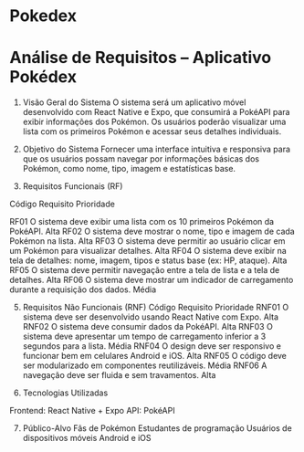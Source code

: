 # Pokedex

# Análise de Requisitos – Aplicativo Pokédex
1. Visão Geral do Sistema
O sistema será um aplicativo móvel desenvolvido com React Native e Expo, que consumirá a PokéAPI para exibir informações dos Pokémon. Os usuários poderão visualizar uma lista com os primeiros Pokémon e acessar seus detalhes individuais.

2. Objetivo do Sistema
Fornecer uma interface intuitiva e responsiva para que os usuários possam navegar por informações básicas dos Pokémon, como nome, tipo, imagem e estatísticas base.

3. Requisitos Funcionais (RF)
   
Código	Requisito	Prioridade

RF01	O sistema deve exibir uma lista com os 10 primeiros Pokémon da PokéAPI.	Alta
RF02	O sistema deve mostrar o nome, tipo e imagem de cada Pokémon na lista.	Alta
RF03	O sistema deve permitir ao usuário clicar em um Pokémon para visualizar detalhes.	Alta
RF04	O sistema deve exibir na tela de detalhes: nome, imagem, tipos e status base (ex: HP, ataque).	Alta
RF05	O sistema deve permitir navegação entre a tela de lista e a tela de detalhes.	Alta
RF06	O sistema deve mostrar um indicador de carregamento durante a requisição dos dados.	Média

5. Requisitos Não Funcionais (RNF)
Código	Requisito	Prioridade
RNF01	O sistema deve ser desenvolvido usando React Native com Expo.	Alta
RNF02	O sistema deve consumir dados da PokéAPI.	Alta
RNF03	O sistema deve apresentar um tempo de carregamento inferior a 3 segundos para a lista.	Média
RNF04	O design deve ser responsivo e funcionar bem em celulares Android e iOS.	Alta
RNF05	O código deve ser modularizado em componentes reutilizáveis.	Média
RNF06	A navegação deve ser fluida e sem travamentos.	Alta

6. Tecnologias Utilizadas
   
Frontend: React Native + Expo
API: PokéAPI

7. Público-Alvo
Fãs de Pokémon
Estudantes de programação
Usuários de dispositivos móveis Android e iOS


